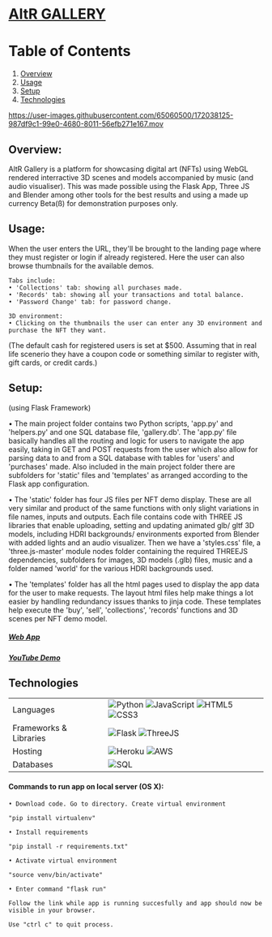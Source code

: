 <p align="center">
  <a href="https://alter-gall.herokuapp.com/" target="_blank">
    <h1>AltR GALLERY</h1>
  </a>
</p>

# Table of Contents
1. [Overview](#overview)
2. [Usage](#usage)
3. [Setup](#setup)
4. [Technologies](#technology)


https://user-images.githubusercontent.com/65060500/172038125-987df9c1-99e0-4680-8011-56efb271e167.mov


## Overview: 
AltR Gallery is a platform for showcasing digital art (NFTs) using WebGL rendered interractive 3D scenes and models accompanied by music (and audio visualiser). This was made possible using the Flask App, Three JS and Blender among other tools for the best results and using a made up currency Beta(ß) for demonstration purposes only.

## Usage:
<p> When the user enters the URL, they'll be brought to the landing page where they must register or login if already registered. Here the user can also browse thumbnails for the available demos.
</p>

    Tabs include:
    • 'Collections' tab: showing all purchases made.
    • 'Records' tab: showing all your transactions and total balance.
    • 'Password Change' tab: for password change.
    
    3D environment:
    • Clicking on the thumbnails the user can enter any 3D environment and purchase the NFT they want. 

(The default cash for registered users is set at $500. Assuming that in real life scenerio they have a coupon code or something similar to register with, gift cards, or credit cards.)

## Setup:
 (using Flask Framework)
<p>
    • The main project folder contains two Python scripts, 'app.py' and 'helpers.py' and one SQL database file, 'gallery.db'. The 'app.py' file basically handles all the routing and logic for users to navigate the app easily, taking in GET and POST requests from the user which also allow for parsing data to and from a SQL database with tables for 'users' and 'purchases' made. Also included in the main project folder there are subfolders for 'static' files and 'templates' as arranged according to the Flask app configuration.</p>    
<p>
    • The 'static' folder has four JS files per NFT demo display. These are all very similar and product of the same functions with only slight variations in file names, inputs and outputs. Each file contains code with THREE JS libraries that enable uploading, setting and updating animated glb/ gltf 3D models, including HDRI backgrounds/ environments exported from Blender with added lights and an audio visualizer. Then we have a 'styles.css' file, a 'three.js-master' module nodes folder containing the required THREEJS dependencies, subfolders for images, 3D models (.glb) files, music and a folder named 'world' for the various HDRI backgrounds used.
</p>
<p>
    • The 'templates' folder has all the html pages used to display the app data for the user to make requests. The layout html files help make things a lot easier by handling redundancy issues thanks to jinja code. These templates help execute the 'buy', 'sell', 'collections', 'records' functions and 3D scenes per NFT demo model.
</p> 

<a href= "https://alter-gall.herokuapp.com"><h5>Web App</h5></a>

<a href= "https://youtu.be/ZcxbrEl1SWU"><h5>YouTube Demo</h5></a>

    
## Technologies <a name="technology"></a>
<table>
  <tr>
    <td>Languages</td>
    <td> <img alt="Python" src="https://img.shields.io/pypi/pyversions/html?style=for-the-badge&logo=python&logoColor=white"/> <img alt="JavaScript" src="https://img.shields.io/badge/javascript%20-%23323330.svg?&style=for-the-badge&logo=javascript&logoColor=%23F7DF1E"/> <img alt="HTML5" src="https://img.shields.io/badge/html5%20-%23E34F26.svg?&style=for-the-badge&logo=html5&logoColor=white"/> <img alt="CSS3" src="https://img.shields.io/badge/css3%20-%231572B6.svg?&style=for-the-badge&logo=css3&logoColor=white"/></td>
  </tr>
  <tr>
    <td>Frameworks & Libraries</td>
    <td><img alt="Flask" src="https://img.shields.io/badge/flask%20-%2320232a.svg?&style=for-the-badge&logo=flask&logoColor=%white"/> <img alt="ThreeJS" src="https://img.shields.io/badge/three.js%20-%2320232a.svg?&style=for-the-badge&logo=three.js&logoColor=%white"/></td>
  </tr>
  <tr>
    <td>Hosting</td>
    <td><img alt="Heroku" src="https://img.shields.io/badge/heroku%20-%c9c3e6.svg?&style=for-the-badge&logo=heroku&logoColor=white"/>
    <img alt="AWS" src="https://img.shields.io/badge/AWS%20-%23FF9900.svg?&style=for-the-badge&logo=amazon-aws&logoColor=white"/> </td>
  </tr>
  <tr>
    <td>Databases</td>
    <td><img alt="SQL" src ="https://img.shields.io/badge/SQLite%20-C0098.svg?&style=for-the-badge&logo=SQLite&logoColor=white"/> </td>
  </tr>
</table>

<h4>Commands to run app on local server (OS X):</h4>

    • Download code. Go to directory. Create virtual environment
    
    "pip install virtualenv"
    
    • Install requirements
    
    "pip install -r requirements.txt"
    
    • Activate virtual environment
    
    "source venv/bin/activate"
    
    • Enter command "flask run"
    
    Follow the link while app is running succesfully and app should now be visible in your browser.
    
    Use "ctrl c" to quit process.
